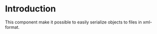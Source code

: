 # Introduction

This component make it possible to easily serialize objects to files in xml-format.
